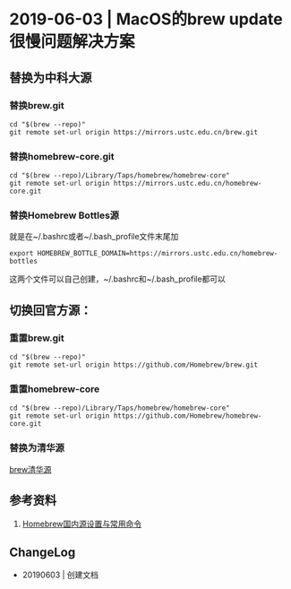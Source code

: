 # 2019-06-03 | MacOS的brew update很慢问题解决方案

## 替换为中科大源

### 替换brew.git

```
cd "$(brew --repo)"
git remote set-url origin https://mirrors.ustc.edu.cn/brew.git
```

### 替换homebrew-core.git
```
cd "$(brew --repo)/Library/Taps/homebrew/homebrew-core"
git remote set-url origin https://mirrors.ustc.edu.cn/homebrew-core.git
```

### 替换Homebrew Bottles源

就是在~/.bashrc或者~/.bash_profile文件末尾加
```
export HOMEBREW_BOTTLE_DOMAIN=https://mirrors.ustc.edu.cn/homebrew-bottles
```
这两个文件可以自己创建，~/.bashrc和~/.bash_profile都可以

## 切换回官方源：

### 重置brew.git
```
cd "$(brew --repo)"
git remote set-url origin https://github.com/Homebrew/brew.git
```

### 重置homebrew-core
```
cd "$(brew --repo)/Library/Taps/homebrew/homebrew-core"
git remote set-url origin https://github.com/Homebrew/homebrew-core.git
```
### 替换为清华源

[brew清华源](https://mirrors.tuna.tsinghua.edu.cn/help/homebrew/)

## 参考资料

1. [Homebrew国内源设置与常用命令](https://segmentfault.com/a/1190000008274997)


## ChangeLog

* 20190603 | 创建文档